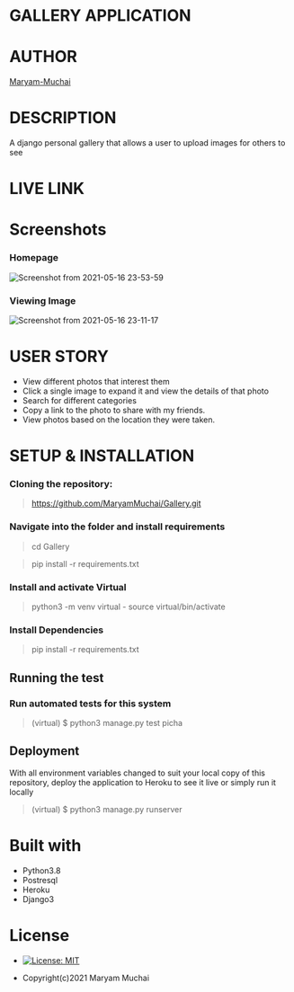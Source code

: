 # GALLERY APPLICATION
# AUTHOR
[Maryam-Muchai](https://github.com/MaryamMuchai/Gallery.git)
# DESCRIPTION
A django personal gallery that allows a user to upload images for others to see
#  LIVE LINK
# Screenshots
### Homepage
![Screenshot from 2021-05-16 23-53-59](https://user-images.githubusercontent.com/78798386/118412602-90c9c980-b6a3-11eb-83ca-b310dbe2a9b2.png)
### Viewing Image
![Screenshot from 2021-05-16 23-11-17](https://user-images.githubusercontent.com/78798386/118412629-b8b92d00-b6a3-11eb-8288-b44031dd790b.png)

# USER STORY
* View different photos that interest them
* Click a single image to expand it and view the details of that photo
* Search for different categories
* Copy a link to the photo to share with my friends.
* View photos based on the location they were taken.
# SETUP & INSTALLATION
### Cloning the repository:
> https://github.com/MaryamMuchai/Gallery.git
### Navigate into the folder and install requirements
>cd Gallery

>pip install -r requirements.txt 

### Install and activate Virtual
>python3 -m venv virtual - source virtual/bin/activate  
### Install Dependencies
>pip install -r requirements.txt 
## Running the test
### Run automated tests for this system

>(virtual) $ python3 manage.py test picha
## Deployment
With all environment variables changed to suit your local copy of this repository, deploy the application to Heroku to see it live or simply run it locally

>(virtual) $ python3 manage.py runserver
# Built with
* Python3.8
* Postresql
* Heroku
* Django3
# License
* [![License: MIT](https://img.shields.io/badge/License-MIT-yellow.svg)](LICENSE)

* Copyright(c)2021 Maryam Muchai